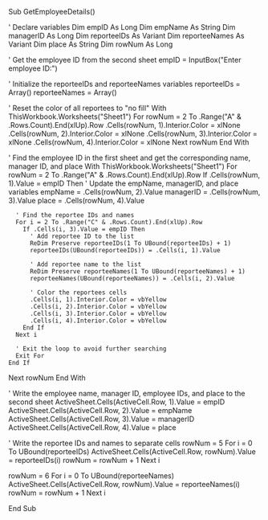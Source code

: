 Sub GetEmployeeDetails()

' Declare variables
Dim empID As Long
Dim empName As String
Dim managerID As Long
Dim reporteeIDs As Variant
Dim reporteeNames As Variant
Dim place As String
Dim rowNum As Long

' Get the employee ID from the second sheet
empID = InputBox("Enter employee ID:")

' Initialize the reporteeIDs and reporteeNames variables
reporteeIDs = Array()
reporteeNames = Array()

' Reset the color of all reportees to "no fill"
With ThisWorkbook.Worksheets("Sheet1")
  For rowNum = 2 To .Range("A" & .Rows.Count).End(xlUp).Row
    .Cells(rowNum, 1).Interior.Color = xlNone
    .Cells(rowNum, 2).Interior.Color = xlNone
    .Cells(rowNum, 3).Interior.Color = xlNone
    .Cells(rowNum, 4).Interior.Color = xlNone
  Next rowNum
End With

' Find the employee ID in the first sheet and get the corresponding name, manager ID, and place
With ThisWorkbook.Worksheets("Sheet1")
  For rowNum = 2 To .Range("A" & .Rows.Count).End(xlUp).Row
    If .Cells(rowNum, 1).Value = empID Then
      ' Update the empName, managerID, and place variables
      empName = .Cells(rowNum, 2).Value
      managerID = .Cells(rowNum, 3).Value
      place = .Cells(rowNum, 4).Value

      ' Find the reportee IDs and names
      For i = 2 To .Range("C" & .Rows.Count).End(xlUp).Row
        If .Cells(i, 3).Value = empID Then
          ' Add reportee ID to the list
          ReDim Preserve reporteeIDs(1 To UBound(reporteeIDs) + 1)
          reporteeIDs(UBound(reporteeIDs)) = .Cells(i, 1).Value

          ' Add reportee name to the list
          ReDim Preserve reporteeNames(1 To UBound(reporteeNames) + 1)
          reporteeNames(UBound(reporteeNames)) = .Cells(i, 2).Value

          ' Color the reportees cells
          .Cells(i, 1).Interior.Color = vbYellow
          .Cells(i, 2).Interior.Color = vbYellow
          .Cells(i, 3).Interior.Color = vbYellow
          .Cells(i, 4).Interior.Color = vbYellow
        End If
      Next i

      ' Exit the loop to avoid further searching
      Exit For
    End If
  Next rowNum
End With

' Write the employee name, manager ID, employee IDs, and place to the second sheet
ActiveSheet.Cells(ActiveCell.Row, 1).Value = empID
ActiveSheet.Cells(ActiveCell.Row, 2).Value = empName
ActiveSheet.Cells(ActiveCell.Row, 3).Value = managerID
ActiveSheet.Cells(ActiveCell.Row, 4).Value = place

' Write the reportee IDs and names to separate cells
rowNum = 5
For i = 0 To UBound(reporteeIDs)
  ActiveSheet.Cells(ActiveCell.Row, rowNum).Value = reporteeIDs(i)
  rowNum = rowNum + 1
Next i

rowNum = 6
For i = 0 To UBound(reporteeNames)
  ActiveSheet.Cells(ActiveCell.Row, rowNum).Value = reporteeNames(i)
  rowNum = rowNum + 1
Next i

End Sub
